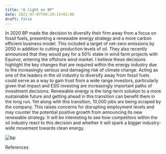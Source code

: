 ```yaml
---
title: "A light on BP"
date: 2021-07-07T09:29:11+01:00
draft: false
---
```


In 2020 BP made the decision to diversify their firm away from a focus on fossil fuels, presenting a renewable energy strategy and a more carbon efficient business model. This included a target of net-zero emissions by 2050 in addition to cutting production levels of oil. They also recently announced that they would pay for a 50% stake in wind farm projects with Equinor, entering the offshore wind market. I believe these decisions highlight the key changes that are required within the energy industry due to the increasingly serious and damaging risk of climate change. Acting as one of the leaders in the oil industry to diversify away from fossil fuels could serve as a way to gain trust from a wide range investors, particularly given that impact and ESG investing are increasingly important paths of investment decisions. Renewable energy is the long-term solution to a more sustainable future and getting ahead in this transition can benefit them in the long run. Yet along with this transition, 10,000 jobs are being scraped by the company. This raises concerns for disrupting employment levels and may counter the potential positive growth from announcing its new renewable strategy. It will be interesting to see how competitors within the oil industry react to this decision and whether it will spark a bigger industry-wide movement towards clean energy.

![bp](/bp.jpg)

References